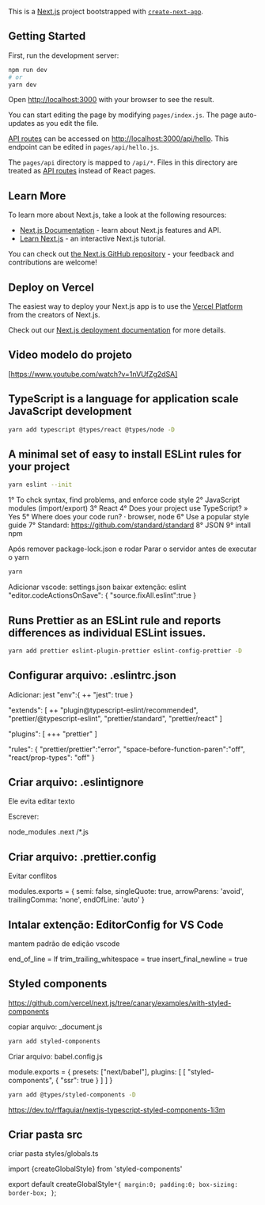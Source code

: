 This is a [Next.js](https://nextjs.org/) project bootstrapped with [`create-next-app`](https://github.com/vercel/next.js/tree/canary/packages/create-next-app).

## Getting Started

First, run the development server:

```bash
npm run dev
# or
yarn dev
```

Open [http://localhost:3000](http://localhost:3000) with your browser to see the result.

You can start editing the page by modifying `pages/index.js`. The page auto-updates as you edit the file.

[API routes](https://nextjs.org/docs/api-routes/introduction) can be accessed on [http://localhost:3000/api/hello](http://localhost:3000/api/hello). This endpoint can be edited in `pages/api/hello.js`.

The `pages/api` directory is mapped to `/api/*`. Files in this directory are treated as [API routes](https://nextjs.org/docs/api-routes/introduction) instead of React pages.

## Learn More

To learn more about Next.js, take a look at the following resources:

- [Next.js Documentation](https://nextjs.org/docs) - learn about Next.js features and API.
- [Learn Next.js](https://nextjs.org/learn) - an interactive Next.js tutorial.

You can check out [the Next.js GitHub repository](https://github.com/vercel/next.js/) - your feedback and contributions are welcome!

## Deploy on Vercel

The easiest way to deploy your Next.js app is to use the [Vercel Platform](https://vercel.com/new?utm_medium=default-template&filter=next.js&utm_source=create-next-app&utm_campaign=create-next-app-readme) from the creators of Next.js.

Check out our [Next.js deployment documentation](https://nextjs.org/docs/deployment) for more details.

## Video modelo do projeto

[https://www.youtube.com/watch?v=1nVUfZg2dSA]


## TypeScript is a language for application scale JavaScript development

```bash
yarn add typescript @types/react @types/node -D
```

## A minimal set of easy to install ESLint rules for your project

```bash
yarn eslint --init
```

1° To chck syntax, find problems, and enforce code style
2° JavaScript modules (import/export)
3° React
4° Does your project use TypeScript? » Yes
5° Where does your code run? · browser, node
6° Use a popular style guide
7° Standard: https://github.com/standard/standard
8° JSON
9° intall npm

Após remover package-lock.json e rodar
Parar o servidor antes de executar o yarn
```bash
yarn
```

Adicionar vscode: settings.json
baixar extenção: eslint
"editor.codeActionsOnSave": {
        "source.fixAll.eslint":true
}

## Runs Prettier as an ESLint rule and reports differences as individual ESLint issues.

```bash
yarn add prettier eslint-plugin-prettier eslint-config-prettier -D
```

## Configurar arquivo: .eslintrc.json

Adicionar: jest
"env":{
    ++
"jest": true
}

"extends": [
    ++
"plugin@typescript-eslint/recommended",
"prettier/@typescript-eslint",
"prettier/standard",
"prettier/react"
]

"plugins": [
    +++
"prettier"
]

"rules": {
    "prettier/prettier":"error",
    "space-before-function-paren":"off",
    "react/prop-types": "off"
}

## Criar arquivo: .eslintignore

Ele evita editar texto

Escrever:

node_modules
.next
/*.js

## Criar arquivo: .prettier.config

Evitar conflitos

modules.exports = {
    semi: false,
    singleQuote: true,
    arrowParens: 'avoid',
    trailingComma: 'none',
    endOfLine: 'auto'
}

## Intalar extenção: EditorConfig for VS Code

mantem padrão de edição vscode

end_of_line = lf
trim_trailing_whitespace = true
insert_final_newline = true

## Styled components

https://github.com/vercel/next.js/tree/canary/examples/with-styled-components

copiar arquivo: _document.js

```bash
yarn add styled-components
```

Criar arquivo: babel.config.js

module.exports = {
    presets: ["next/babel"],
    plugins: [
        [
            "styled-components", { "ssr": true }
        ]
    ]
}

```bash
yarn add @types/styled-components -D

```

https://dev.to/rffaguiar/nextjs-typescript-styled-components-1i3m

## Criar pasta src

criar pasta styles/globals.ts

import {createGlobalStyle} from 'styled-components'

export default createGlobalStyle`
    *{
        margin:0;
        padding:0;
        box-sizing: border-box;
    }
`;

